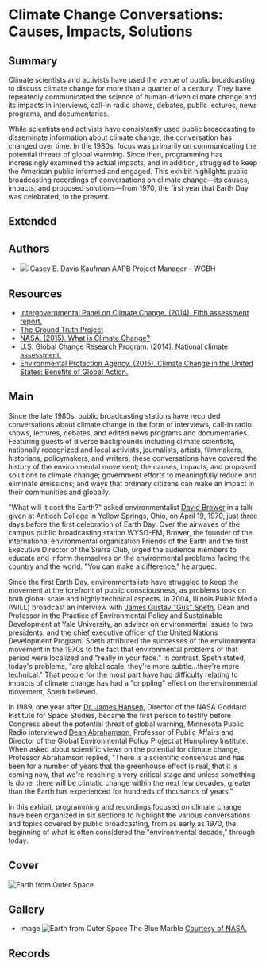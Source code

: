 # Climate Change Conversations: Causes, Impacts, Solutions

## Summary

Climate scientists and activists have used the venue of public broadcasting to
discuss climate change for more than a quarter of a century. They have
repeatedly communicated the science of human-driven climate change and its
impacts in interviews, call-in radio shows, debates, public lectures, news
programs, and documentaries.

While scientists and activists have consistently used public broadcasting to
disseminate information about climate change, the conversation has changed
over time. In the 1980s, focus was primarily on communicating the potential
threats of global warming. Since then, programming has increasingly examined
the actual impacts, and in addition, struggled to keep the American public
informed and engaged. This exhibit highlights public broadcasting recordings
of conversations on climate change—its causes, impacts, and proposed
solutions—from 1970, the first year that Earth Day was celebrated, to the
present.

## Extended

## Authors

- <img class="img-circle pull-left" src="https://s3.amazonaws.com/americanarchive.org/staff/Staff_Davis.jpg">
  <a class="name">Casey E. Davis Kaufman</a>
  <a class="title">AAPB Project Manager - WGBH</a>

## Resources

- [Intergovernmental Panel on Climate Change. (2014). Fifth assessment report.](http://www.ipcc.ch/publications_and_data/publications_and_data_reports.shtml)
- [The Ground Truth Project](http://thegroundtruthproject.org/)
- [NASA. (2015). What is Climate Change?](http://www.nasa.gov/audience/forstudents/k-4/stories/nasa-knows/what-is-climate-change-k4.html)
- [U.S. Global Change Research Program. (2014). National climate assessment.](http://nca2014.globalchange.gov/downloads)
- [Environmental Protection Agency. (2015). Climate Change in the United States: Benefits of Global Action.](http://www2.epa.gov/sites/production/files/2015-06/documents/frontmatter.pdf)

## Main

Since the late 1980s, public broadcasting stations have recorded conversations about climate change in the form of interviews, call-in radio shows, lectures, debates, and edited news programs and documentaries. Featuring guests of diverse backgrounds including climate scientists, nationally recognized and local activists, journalists, artists, filmmakers, historians, policymakers, and writers, these conversations have covered the history of the environmental movement; the causes, impacts, and proposed solutions to climate change; government efforts to meaningfully reduce and eliminate emissions; and ways that ordinary citizens can make an impact in their communities and globally.

"What will it cost the Earth?" asked environmentalist [David Brower](/catalog/cpb-aacip_27-9673ng8v) in a talk given at Antioch College in Yellow Springs, Ohio, on April 19, 1970, just three days before the first celebration of Earth Day. Over the airwaves of the campus public broadcasting station WYSO-FM, Brower, the founder of the international environmental organization Friends of the Earth and the first Executive Director of the Sierra Club, urged the audience members to educate and inform themselves on the environmental problems facing the country and the world. "You can make a difference," he argued.

Since the first Earth Day, environmentalists have struggled to keep the movement at the forefront of public consciousness, as problems took on both global scale and highly technical aspects. In 2004, Illinois Public Media (WILL) broadcast an interview with [James Gustav "Gus" Speth](/catalog/cpb-aacip_16-4j09w0978j), Dean and Professor in the Practice of Environmental Policy and Sustainable Development at Yale University, an advisor on environmental issues to two presidents, and the chief executive officer of the United Nations Development Program. Speth attributed the successes of the environmental movement in the 1970s to the fact that environmental problems of that period were localized and "really in your face." In contrast, Speth stated, today's problems, "are global scale, they're more subtle...they're more technical." That people for the most part have had difficulty relating to impacts of climate change has had a "crippling" effect on the environmental movement, Speth believed.

In 1989, one year after [Dr. James Hansen](/catalog/cpb-aacip_15-rj48p5vm8b), Director of the NASA Goddard Institute for Space Studies, became the first person to testify before Congress about the potential threat of global warning, Minnesota Public Radio interviewed [Dean Abrahamson](/catalog/cpb-aacip_43-4947ds3w), Professor of Public Affairs and Director of the Global Environmental Policy Project at Humphrey Institute. When asked about scientific views on the potential for climate change, Professor Abrahamson replied, "There is a scientific consensus and has been for a number of years that the greenhouse effect is real, that it is coming now, that we're reaching a very critical stage and unless something is done, there will be climatic change within the next few decades, greater than the Earth has experienced for hundreds of thousands of years."

In this exhibit, programming and recordings focused on climate change have been organized in six sections to highlight the various conversations and topics covered by public broadcasting, from as early as 1970, the beginning of what is often considered the "environmental decade," through today.

## Cover
  <img title="Cover Image" alt="Earth from Outer Space" src="https://s3.amazonaws.com/americanarchive.org/exhibits/ClimateChange_SignatureImage.jpg">

## Gallery
  - <a class="type">image</a>
    <img alt="Earth from Outer Space" src="https://s3.amazonaws.com/americanarchive.org/exhibits/ClimateChange_SignatureImage.jpg">
    <a class="caption-text">The Blue Marble</a>
    <a class="credit-link" href="https://www.nasa.gov/">Courtesy of NASA.</a>


## Records
